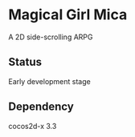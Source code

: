 # Magical Girl Mica
A 2D side-scrolling ARPG

## Status
Early development stage

## Dependency
cocos2d-x 3.3
